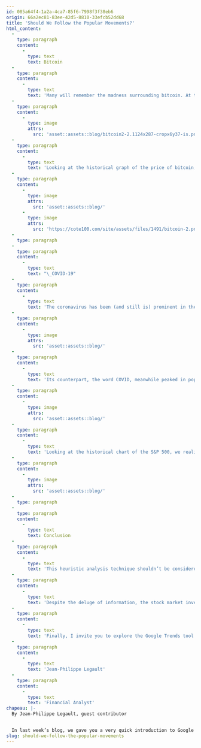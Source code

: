```yaml
---
id: 085a64f4-1a2a-4ca7-85f6-7998f3f38eb6
origin: 66a2ec81-83ee-42d5-8810-33efcb52dd68
title: 'Should We Follow the Popular Movements?'
html_content:
  -
    type: paragraph
    content:
      -
        type: text
        text: Bitcoin
  -
    type: paragraph
    content:
      -
        type: text
        text: 'Many will remember the madness surrounding bitcoin. At the beginning of 2018, this word was omnipresent in the media of several countries. An analysis in Google Trends shows us that research involving the word bitcoin, experienced an increase in popularity in late November 2017. Interest in research reached its peak in the week of December 17, 2017 and then faded gradually.'
  -
    type: paragraph
    content:
      -
        type: image
        attrs:
          src: 'asset::assets::blog/bitcoin2-2.1124x287-cropx6y37-is.png'
  -
    type: paragraph
    content:
      -
        type: text
        text: 'Looking at the historical graph of the price of bitcoin, we realize that its price reached a peak of $19,187 on December 16, 2017. This date is precisely in line with the very moment when interest in the search for the word bitcoin was at its peak.'
  -
    type: paragraph
    content:
      -
        type: image
        attrs:
          src: 'asset::assets::blog/'
      -
        type: image
        attrs:
          src: 'https://cote100.com/site/assets/files/1491/bitcoin-2.png'
  -
    type: paragraph
  -
    type: paragraph
    content:
      -
        type: text
        text: "\_COVID-19"
  -
    type: paragraph
    content:
      -
        type: text
        text: 'The coronavirus has been (and still is) prominent in the media. In March, it was almost impossible to turn on the TV or read an article that didn’t refer to the virus. Still using Google Trends, we note that interest in research involving the word coronavirus peaked during the week of March 15, 2020.'
  -
    type: paragraph
    content:
      -
        type: image
        attrs:
          src: 'asset::assets::blog/'
  -
    type: paragraph
    content:
      -
        type: text
        text: 'Its counterpart, the word COVID, meanwhile peaked in popularity in the week of March 22, 2020, a few days after the keyword coronavirus.'
  -
    type: paragraph
    content:
      -
        type: image
        attrs:
          src: 'asset::assets::blog/'
  -
    type: paragraph
    content:
      -
        type: text
        text: 'Looking at the historical chart of the S&P 500, we realize that the index price reached its bottom on March 23, 2020. Again, this date is in line with the peak of interest on Google.'
  -
    type: paragraph
    content:
      -
        type: image
        attrs:
          src: 'asset::assets::blog/'
  -
    type: paragraph
  -
    type: paragraph
    content:
      -
        type: text
        text: Conclusion
  -
    type: paragraph
    content:
      -
        type: text
        text: 'This heuristic analysis technique shouldn’t be considered as an end in itself. Some might argue that it’s rather the rise or fall of financial assets that leads to an increase in interest and not the reverse, just like the paradox of the egg or the chicken. One thing is certain, the stock investor should beware of the importance which the media attach to certain events or news. Bubbles and crashes are often amplified by the media. This phenomenon is even more true today as technology makes it easier for us to access and propagate news.'
  -
    type: paragraph
    content:
      -
        type: text
        text: 'Despite the deluge of information, the stock market investor must remain objective in his thinking. An investor who follows crowds may, in many cases, be disappointed with the outcome. As Mark Twain put it so well: "Whenever you find yourself on the side of the majority, it is time to pause and reflect." By taking a step back, it becomes easier to determine whether the popularity movement is justified or not. This is in fact the approach we recommend at COTE 100. Our long-term view as well as our objective assessment of events allow us to adjust our strategy accordingly.'
  -
    type: paragraph
    content:
      -
        type: text
        text: 'Finally, I invite you to explore the Google Trends tool yourself to identify the historical or current popularity of certain keywords. You’ll be able to compare their influence on the financial markets. Here are some suggestions as food for thought: cannabis, cryptocurrency, petroleum and USO (United States Oil Fund). Good research!'
  -
    type: paragraph
    content:
      -
        type: text
        text: 'Jean-Philippe Legault'
  -
    type: paragraph
    content:
      -
        type: text
        text: 'Financial Analyst'
chapeau: |-
  By Jean-Philippe Legault, guest contributor
   

  In last week’s blog, we gave you a very quick introduction to Google Trends. This tool allows you to graphically follow the evolution of the interest associated with a keyword. More specifically, the tool records the frequency of use of a keyword on Google over a given period. We believe this tool helps visualize the impact that the media can have on the financial markets. To illustrate this point, let's use two recent examples, bitcoin and COVID-19.
slug: should-we-follow-the-popular-movements
---
```

